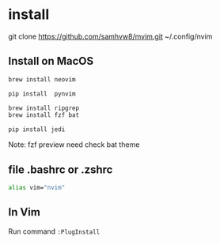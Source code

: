 # install

git clone https://github.com/samhvw8/mvim.git ~/.config/nvim

## Install on MacOS

```bash
brew install neovim

pip install  pynvim

brew install ripgrep
brew install fzf bat

pip install jedi
```

Note: fzf preview need check bat theme

## file .bashrc or .zshrc

```bash
alias vim="nvim"
```

## In Vim

Run command `:PlugInstall`

